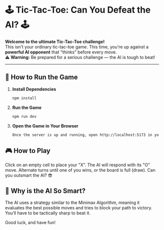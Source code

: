 # 🕹️ Tic-Tac-Toe: Can You Defeat the AI? 🕹️

**Welcome to the ultimate Tic-Tac-Toe challenge!**  
This isn't your ordinary tic-tac-toe game. This time, you're up against a **powerful AI opponent** that "thinks" before every move.  
⚠️ **Warning:** Be prepared for a serious challenge — the AI is tough to beat! 

---

## 🚀 **How to Run the Game**

1. **Install Dependencies**  
   ```bash
   npm install

2. **Run the Game**
    ```bash
   npm run dev

3. **Open the Game in Your Browser**
    ```bash
   Once the server is up and running, open http://localhost:5173 in your web browser.

## 🎮 **How to Play**
Click on an empty cell to place your "X".
The AI will respond with its "O" move.
Alternate turns until one of you wins, or the board is full (draw).
Can you outsmart the AI? 😎

## 🧠 **Why is the AI So Smart?**
The AI uses a strategy similar to the Minimax Algorithm, meaning it evaluates the best possible moves and tries to block your path to victory. You’ll have to be tactically sharp to beat it.

Good luck, and have fun!
